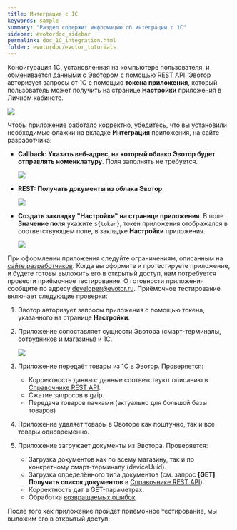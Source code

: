```yaml
---
title: Интеграция с 1С
keywords: sample
summary: "Раздел содержит информацию об интеграции с 1С"
sidebar: evotordoc_sidebar
permalink: doc_1C_integration.html
folder: evotordoc/evotor_tutorials
---
```


Конфигурация 1С, установленная на компьютере пользователя, и обменивается данными с Эвотором с помощью [REST API](https://api.evotor.ru/docs/). Эвотор авторизует запросы от 1С с помощью **токена приложения**, который пользователь может получить на странице **Настройки** приложения в Личном кабинете.

![](https://developer.evotor.ru/app/uploads/2017/04/1c_integration_API_key-300x122.png)

Чтобы приложение работало корректно, убедитесь, что вы установили необходимые флажки на вкладке **Интеграция** приложения, на сайте разработчика:

*   **Callback: Указать веб-адрес, на который облако Эвотор будет отправлять номенклатуру**. Поля заполнять не требуется.

    ![](https://developer.evotor.ru/app/uploads/2017/04/flag1-300x127.jpg)

*   **REST: Получать документы из облака Эвотор**.

    ![](https://developer.evotor.ru/app/uploads/2017/04/flag2-1-300x25.jpg)

*   **Создать закладку "Настройки" на странице приложения**. В поле **Значение поля** укажите `${token}`, токен приложения отображался в соответствующем поле, в закладке **Настройки** приложения.

    ![](https://developer.evotor.ru/app/uploads/2017/04/flag3-1-300x131.jpg)

При оформлении приложения следуйте ограничениям, описанным на [сайте разработчиков](https://dev.evotor.ru/). Когда вы оформите и протестируете приложение, и будете готовы выложить его в открытый доступ, нам потребуется провести приёмочное тестирование. О готовности приложения сообщите по адресу [developer@evotor.ru](mailto:developer@evotor.ru). Приёмочное тестирование включает следующие проверки:

1.  Эвотор авторизует запросы приложения с помощью токена, указанного на странице **Настройки**.
2.  Приложение сопоставляет сущности Эвотора (смарт-терминалы, сотрудников и магазины) и 1С.

    ![](https://developer.evotor.ru/app/uploads/2017/04/1c_entities_association-300x162.png)

3.  Приложение передаёт товары из 1С в Эвотор. Проверяется:
    *   Корректность данных: данные соответствуют описанию в [Справочнике REST API](https://api.evotor.ru/docs/).
    *   Сжатие запросов в gzip.
    *   Передача товаров пачками (актуально для большой базы товаров)
4.  Приложение удаляет товары в Эвоторе как поштучно, так и все товары одновременно.
5.  Приложение загружает документы из Эвотора. Проверяется:
    *   Загрузка документов как по всему магазину, так и по конкретному смарт-терминалу (deviceUuid).
    *   Загрузка определённого типа документов (см. запрос **[GET] Получить список документов** в [Справочнике REST API](https://api.evotor.ru/docs/)).
    *   Корректность дат в GET-параметрах.
    *   Обработка [возвращаемых ошибок](https://developer.evotor.ru/protocol_of_errors/).

После того как приложение пройдёт приёмочное тестирование, мы выложим его в открытый доступ.

